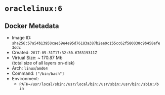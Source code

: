 # `oraclelinux:6`

## Docker Metadata

- Image ID: `sha256:57a54b13950cae59e4e95d76183a387b2ee9c155cc62f580030c9b458efe3ddc`
- Created: `2017-05-31T17:32:30.676319311Z`
- Virtual Size: ~ 170.87 Mb  
  (total size of all layers on-disk)
- Arch: `linux`/`amd64`
- Command: `["/bin/bash"]`
- Environment:
  - `PATH=/usr/local/sbin:/usr/local/bin:/usr/sbin:/usr/bin:/sbin:/bin`
